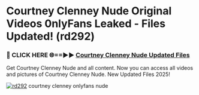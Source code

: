 # Courtney Clenney Nude Original Videos 0nlyFans Leaked - Files Updated! (rd292)

<h3>🔴 CLICK HERE 🌐==►► <a href="https://tinyurl.com/5h6xmrr3" rel="nofollow">Courtney Clenney Nude Updated Files</a></h3>

Get Courtney Clenney Nude and all content. Now you can access all videos and pictures of Courtney Clenney Nude. New Updated Files 2025!

[![rd292](https://i.imgur.com/KVD873Z.gif)](https://tinyurl.com/5h6xmrr3)
courtney clenney onlyfans nude